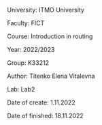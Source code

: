 University: ITMO University

Faculty: FICT

Course: Introduction in routing

Year: 2022/2023

Group: K33212

Author: Titenko Elena Vitalevna

Lab: Lab2

Date of create: 1.11.2022

Date of finished: 18.11.2022
